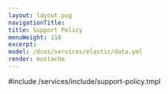 ```yaml
---
layout: layout.pug
navigationTitle:
title: Support Policy
menuWeight: 110
excerpt:
model: /dcos/services/elastic/data.yml
render: mustache
---
```


#include /services/include/support-policy.tmpl

